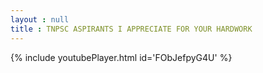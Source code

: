 ```yaml
---
layout : null
title : TNPSC ASPIRANTS I APPRECIATE FOR YOUR HARDWORK
---
```






{% include youtubePlayer.html id='FObJefpyG4U' %}
